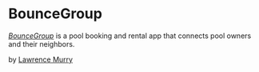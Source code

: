 # BounceGroup

[*BounceGroup*](https://bouncegroup.herokuapp.com) is a pool booking and rental app that connects pool owners and their neighbors.

by [Lawrence Murry](https://freshmurry.com/about)
